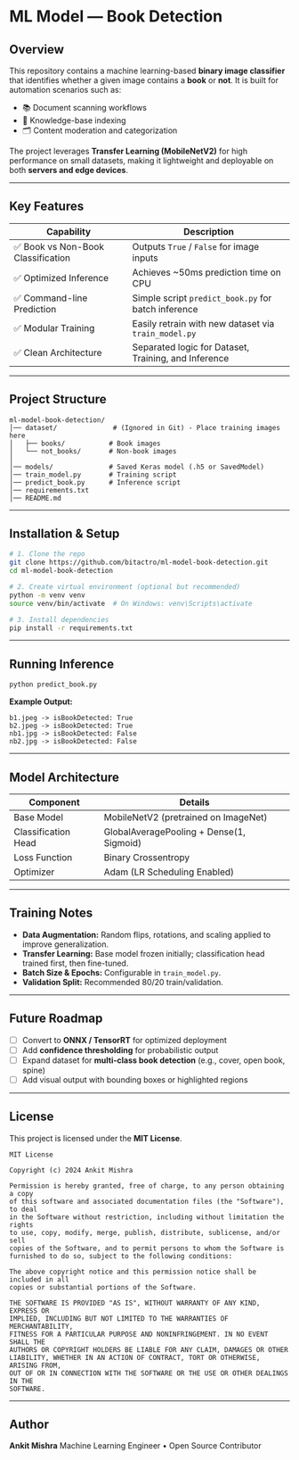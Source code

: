 # ML Model — Book Detection

## Overview

This repository contains a machine learning-based **binary image classifier** that identifies whether a given image contains a **book** or **not**. It is built for automation scenarios such as:

* 📚 Document scanning workflows
* 🧾 Knowledge-base indexing
* 🗂 Content moderation and categorization

The project leverages **Transfer Learning (MobileNetV2)** for high performance on small datasets, making it lightweight and deployable on both **servers and edge devices**.

---

## Key Features

| Capability                        | Description                                          |
| --------------------------------- | ---------------------------------------------------- |
| ✅ Book vs Non-Book Classification | Outputs `True` / `False` for image inputs            |
| ✅ Optimized Inference             | Achieves ~50ms prediction time on CPU                |
| ✅ Command-line Prediction         | Simple script `predict_book.py` for batch inference  |
| ✅ Modular Training                | Easily retrain with new dataset via `train_model.py` |
| ✅ Clean Architecture              | Separated logic for Dataset, Training, and Inference |

---

## Project Structure

```
ml-model-book-detection/
│── dataset/              # (Ignored in Git) - Place training images here
│   ├── books/           # Book images
│   └── not_books/       # Non-book images
│
│── models/              # Saved Keras model (.h5 or SavedModel)
│── train_model.py       # Training script
│── predict_book.py      # Inference script
│── requirements.txt
│── README.md
```

---

## Installation & Setup

```bash
# 1. Clone the repo
git clone https://github.com/bitactro/ml-model-book-detection.git
cd ml-model-book-detection

# 2. Create virtual environment (optional but recommended)
python -m venv venv
source venv/bin/activate  # On Windows: venv\Scripts\activate

# 3. Install dependencies
pip install -r requirements.txt
```

---

## Running Inference

```bash
python predict_book.py
```

**Example Output:**

```
b1.jpeg -> isBookDetected: True
b2.jpeg -> isBookDetected: True
nb1.jpg -> isBookDetected: False
nb2.jpg -> isBookDetected: False
```

---

## Model Architecture

| Component           | Details                                  |
| ------------------- | ---------------------------------------- |
| Base Model          | MobileNetV2 (pretrained on ImageNet)     |
| Classification Head | GlobalAveragePooling + Dense(1, Sigmoid) |
| Loss Function       | Binary Crossentropy                      |
| Optimizer           | Adam (LR Scheduling Enabled)             |

---

## Training Notes

* **Data Augmentation:** Random flips, rotations, and scaling applied to improve generalization.
* **Transfer Learning:** Base model frozen initially; classification head trained first, then fine-tuned.
* **Batch Size & Epochs:** Configurable in `train_model.py`.
* **Validation Split:** Recommended 80/20 train/validation.

---

## Future Roadmap

* [ ] Convert to **ONNX / TensorRT** for optimized deployment
* [ ] Add **confidence thresholding** for probabilistic output
* [ ] Expand dataset for **multi-class book detection** (e.g., cover, open book, spine)
* [ ] Add visual output with bounding boxes or highlighted regions

---

## License

This project is licensed under the **MIT License**.

```
MIT License

Copyright (c) 2024 Ankit Mishra

Permission is hereby granted, free of charge, to any person obtaining a copy
of this software and associated documentation files (the "Software"), to deal
in the Software without restriction, including without limitation the rights
to use, copy, modify, merge, publish, distribute, sublicense, and/or sell
copies of the Software, and to permit persons to whom the Software is
furnished to do so, subject to the following conditions:

The above copyright notice and this permission notice shall be included in all
copies or substantial portions of the Software.

THE SOFTWARE IS PROVIDED "AS IS", WITHOUT WARRANTY OF ANY KIND, EXPRESS OR
IMPLIED, INCLUDING BUT NOT LIMITED TO THE WARRANTIES OF MERCHANTABILITY,
FITNESS FOR A PARTICULAR PURPOSE AND NONINFRINGEMENT. IN NO EVENT SHALL THE
AUTHORS OR COPYRIGHT HOLDERS BE LIABLE FOR ANY CLAIM, DAMAGES OR OTHER
LIABILITY, WHETHER IN AN ACTION OF CONTRACT, TORT OR OTHERWISE, ARISING FROM,
OUT OF OR IN CONNECTION WITH THE SOFTWARE OR THE USE OR OTHER DEALINGS IN THE
SOFTWARE.
```

---

## Author

**Ankit Mishra**
Machine Learning Engineer • Open Source Contributor

```}
```
